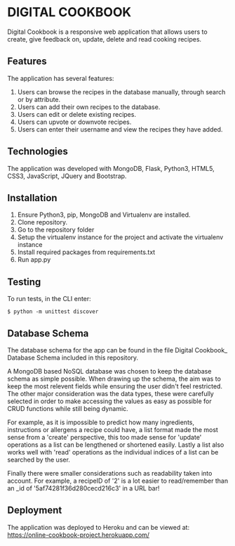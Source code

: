 # DIGITAL COOKBOOK 

Digital Cookbook is a responsive web application that allows users to create, give feedback on, update, delete and read cooking recipes.

## Features

The application has several features:

1. Users can browse the recipes in the database manually, through search or by attribute.
2. Users can add their own recipes to the database.
3. Users can edit or delete existing recipes.
4. Users can upvote or downvote recipes.
5. Users can enter their username and view the recipes they have added.

## Technologies

The application was developed with MongoDB, Flask, Python3, HTML5, CSS3, JavaScript, JQuery and Bootstrap.

## Installation

1. Ensure Python3, pip, MongoDB and Virtualenv are installed.
2. Clone repository.
4. Go to the repository folder
5. Setup the virtualenv instance for the project and activate the virtualenv instance 
7. Install required packages from requirements.txt 
8. Run app.py 

## Testing

To run tests, in the CLI enter:
```
$ python -m unittest discover
```

## Database Schema

The database schema for the app can be found in the file Digital Cookbook_ Database Schema included in this repository.

A MongoDB based NoSQL database was chosen to keep the database schema as simple possible. When drawing up the schema, the aim was to keep the most relevent fields while ensuring the user didn't feel restricted. The other major consideration was the data types, these were carefully selected in order to make accessing the values as easy as possible for CRUD functions while still being dynamic. 

For example, as it is impossible to predict how many ingredients, instructions or allergens a recipe could have, a list format made the most sense from a 'create' perspective, this too made sense for 'update' operations as a list can be lengthened or shortened easily. Lastly a list also works well with 'read' operations as the individual indices of a list can be searched by the user.

Finally there were smaller considerations such as readability taken into account. For example, a recipeID of '2' is a lot easier to read/remember than an _id of '5af74281f36d280cecd216c3' in a URL bar!

## Deployment

The application was deployed to Heroku and can be viewed at: <https://online-cookbook-project.herokuapp.com/>
